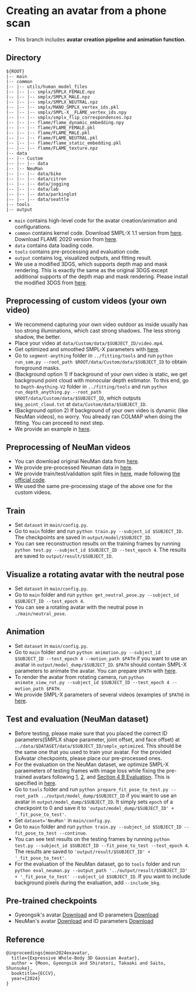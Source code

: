 # Creating an avatar from a phone scan

* This branch includes **avatar creation pipeline and animation function**.


## Directory
```
${ROOT}
|-- main
|-- common
|-- |-- utils/human_model_files
|-- |-- |-- smplx/SMPLX_FEMALE.npz
|-- |-- |-- smplx/SMPLX_MALE.npz
|-- |-- |-- smplx/SMPLX_NEUTRAL.npz
|-- |-- |-- smplx/MANO_SMPLX_vertex_ids.pkl
|-- |-- |-- smplx/SMPL-X__FLAME_vertex_ids.npy
|-- |-- |-- smplx/smplx_flip_correspondences.npz
|-- |-- |-- flame/flame_dynamic_embedding.npy
|-- |-- |-- flame/FLAME_FEMALE.pkl
|-- |-- |-- flame/FLAME_MALE.pkl
|-- |-- |-- flame/FLAME_NEUTRAL.pkl
|-- |-- |-- flame/flame_static_embedding.pkl
|-- |-- |-- flame/FLAME_texture.npz
|-- data
|-- |-- Custom
|-- |-- |-- data
|-- |-- NeuMan
|-- |-- |-- data/bike
|-- |-- |-- data/citron
|-- |-- |-- data/jogging
|-- |-- |-- data/lab
|-- |-- |-- data/parkinglot
|-- |-- |-- data/seattle
|-- tools
|-- output
```
* `main` contains high-level code for the avatar creation/animation and configurations.
* `common` contains kernel code. Download SMPL-X 1.1 version from [here](https://smpl-x.is.tue.mpg.de/download.php). Download FLAME 2020 version from [here](https://flame.is.tue.mpg.de/download.php).
* `data` contains data loading code.
* `tools` contains pre-processing and evaluation code.
* `output` contains log, visualized outputs, and fitting result.
* We use a modified 3DGS, which supports depth map and mask rendering. This is exactly the same as the original 3DGS except additional supports of the depth map and mask rendering. Please install the modified 3DGS from [here](https://github.com/leo-frank/diff-gaussian-rasterization-depth).

## Preprocessing of custom videos (your own video)
* We recommend capturing your own video outdoor as inside usually has too strong illuminations, which cast strong shadows. The less strong shadow, the better.
* Place your video at `data/Custom/data/$SUBJECT_ID/video.mp4`.
* Get optimized and smoothed SMPL-X parameters with [here](../fitting/).
* Go to `segment-anything` folder in `../fitting/tools` and run `python run_sam.py --root_path $ROOT/data/Custom/data/$SUBJECT_ID` to obtain foreground masks.
* (Background option 1) If background of your own video is static, we get background point cloud with monocular depth estimator. To this end, go to `Depth-Anything-V2` folder in `../fitting/tools` and run `python run_depth_anything.py --root_path $ROOT/data/Custom/data/$SUBJECT_ID`, which outputs `bkg_point_cloud.txt` at `data/Custom/data/$SUBJECT_ID`.
* (Background option 2) If background of your own video is dynamic (like NeuMan videos), no worry. You already ran COLMAP when doing the fitting. You can proceed to next step.
* We provide an example in [here](https://drive.google.com/file/d/1YGJZWWpw_R63HiZu65smV6Lrksqa6EOu/view?usp=sharing).

## Preprocessing of NeuMan videos
* You can download original NeuMan data from [here](https://github.com/apple/ml-neuman).
* We provide pre-processed Neuman data in [here](https://drive.google.com/drive/folders/15-V9EG21hT4pVhuBdHY3-lpvKjCuHbEU?usp=sharing).
* We provide train/test/validation split files in [here](https://drive.google.com/drive/folders/1L5KC4QIRX_ljQ_vyrIXV11FgynnuCDb8?usp=sharing), made following [the official code](https://github.com/apple/ml-neuman/blob/0149d258b2afe6ef65c91557bba9f874675871e4/data_io/neuman_helper.py#L149).
* We used the same pre-processing stage of the above one for the custom videos.

## Train
* Set `dataset` in `main/config.py`.
* Go to `main` folder and run `python train.py --subject_id $SUBJECT_ID`. The checkpoints are saved in `output/model/$SUBJECT_ID`.
* You can see reconstruction results on the training frames by running `python test.py --subject_id $SUBJECT_ID --test_epoch 4`. The results are saved to `output/result/$SUBJECT_ID`.

## Visualize a rotating avatar with the neutral pose
* Set `dataset` in `main/config.py`.
* Go to `main` folder and run `python get_neutral_pose.py --subject_id $SUBJECT_ID --test_epoch 4`.
* You can see a rotating avatar with the neutral pose in `./main/neutral_pose`.

## Animation
* Set `dataset` in `main/config.py`.
* Go to `main` folder and run `python animation.py --subject_id $SUBJECT_ID --test_epoch 4 --motion_path $PATH` if you want to use an avatar in `output/model_dump/$SUBJECT_ID`. `$PATH` should contain SMPL-X parameters to animate the avatar. You can prepare `$PATH` with [here](../fitting).
* To render the avatar from rotating camera, run `python animate_view_rot.py --subject_id $SUBJECT_ID --test_epoch 4 --motion_path $PATH`.
* We provide SMPL-X parameters of several videos (examples of `$PATH`) in [here](https://drive.google.com/drive/folders/1ApDtoyqrcP2r2ZvX24eptmSefJvw_no5?usp=sharing).

## Test and evaluation (NeuMan dataset)
* Before testing, please make sure that you placed the correct ID parameters(SMPLX shape parameter, joint offset, and face offset) at `../data/$DATASET/data/$SUBJECT_ID/smplx_optimized`. This should be the same one that you used to train your avatar. For the provided ExAvatar checkpoints, please place our pre-processed ones.
* For the evaluation on the NeuMan dataset, we optimize SMPL-X paraemeters of testing frames with image loss while fixing the pre-trained avatars following [1](https://github.com/aipixel/GaussianAvatar/issues/14), [2](https://github.com/mikeqzy/3dgs-avatar-release/issues/21), and [Section 4 B Evaluation](https://arxiv.org/pdf/2106.13629). This is specified in [here](https://github.com/mks0601/ExAvatar_RELEASE/blob/5ef87f4db2a91630cf8061ff43e63c7fc934b4a6/avatar/main/model.py#L20).
* Go to `tools` folder and run `python prepare_fit_pose_to_test.py --root_path ../output/model_dump/$SUBJECT_ID` if you want to use an avatar in `output/model_dump/$SUBJECT_ID`. It simply sets `epoch` of a checkpoint to 0 and save it to `'output/model_dump/$SUBJECT_ID' + '_fit_pose_to_test'`.
* Set `dataset='NeuMan'` in `main/config.py`.
* Go to `main` folder and run `python train.py --subject_id $SUBJECT_ID --fit_pose_to_test --continue`.
* You can see test results on the testing frames by running `python test.py --subject_id $SUBJECT_ID --fit_pose_to_test --test_epoch 4`. The results are saved to `'output/result/$SUBJECT_ID' + '_fit_pose_to_test'`.
* For the evaluation of the NeuMan dataset, go to `tools` folder and run `python eval_neuman.py --output_path '../output/result/$SUBJECT_ID' + '_fit_pose_to_test' --subject_id $SUBJECT_ID`. If you want to include background pixels during the evaluation, add `--include_bkg`.

## Pre-trained checkpoints
* Gyeongsik's avatar [Download](https://drive.google.com/drive/folders/1tLamFJm9-VFXHDcTyCGE8Ar2q0pbkZg3?usp=sharing) and ID parameters [Download](https://drive.google.com/file/d/1YGJZWWpw_R63HiZu65smV6Lrksqa6EOu/view?usp=sharing)
* NeuMan's avatar [Download](https://drive.google.com/drive/folders/1y2c1kYaPV_JRWD1jDDgNceLKwIv6e5gf?usp=sharing) and ID parameters [Download](https://drive.google.com/drive/folders/15-V9EG21hT4pVhuBdHY3-lpvKjCuHbEU?usp=sharing)

## Reference
```
@inproceedings{moon2024exavatar,
  title={Expressive Whole-Body 3D Gaussian Avatar},
  author = {Moon, Gyeongsik and Shiratori, Takaaki and Saito, Shunsuke},  
  booktitle={ECCV},
  year={2024}
}

```
